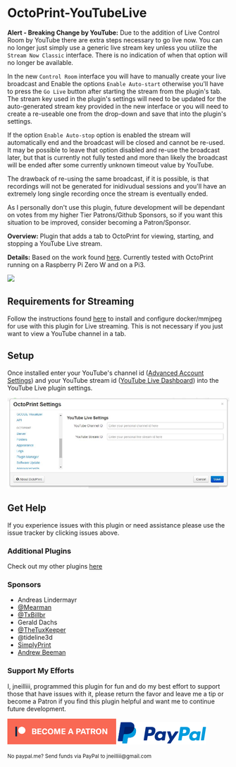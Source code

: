 # OctoPrint-YouTubeLive
**Alert - Breaking Change by YouTube:** Due to the addition of Live Control Room by YouTube there are extra steps necessary to go live now. You can no longer just simply use a generic live stream key unless you utilize the `Stream Now Classic` interface. There is no indication of when that option will no longer be available. 

In the new `Control Room` interface you will have to manually create your live broadcast and Enable the options `Enable Auto-start` otherwise you'll have to press the `Go Live` button after starting the stream from the plugin's tab. The stream key used in the plugin's settings will need to be updated for the auto-generated stream key provided in the new interface or you will need to create a re-useable one from the drop-down and save that into the plugin's settings.

If the option `Enable Auto-stop` option is enabled the stream will automatically end and the broadcast will be closed and cannot be re-used. It may be possible to leave that option disabled and re-use the broadcast later, but that is currently not fully tested and more than likely the broadcast will be ended after some currently unknown timeout value by YouTube.

The drawback of re-using the same broadcast, if it is possible, is that recordings will not be generated for inidivudual sessions and you'll have an extremely long single recording once the stream is eventually ended.

As I personally don't use this plugin, future development will be dependant on votes from my higher Tier Patrons/Github Sponsors, so if you want this situation to be improved, consider becoming a Patron/Sponsor.

**Overview:** Plugin that adds a tab to OctoPrint for viewing, starting, and stopping a YouTube Live stream. 

**Details:** Based on the work found [here](https://blog.alexellis.io/live-stream-with-docker/). Currently tested with OctoPrint running on a Raspberry Pi Zero W and on a Pi3. 

<img src="https://raw.githubusercontent.com/jneilliii/Octoprint-YouTubeLive/master/tab_screenshot.jpg">

## Requirements for Streaming
Follow the instructions found [here](docker_instructions.md) to install and configure docker/mmjpeg for use with this plugin for Live streaming. This is not necessary if you just want to view a YouTube channel in a tab.

## Setup
Once installed enter your YouTube's channel id ([Advanced Account Settings](https://www.youtube.com/account_advanced)) and your YouTube stream id ([YouTube Live Dashboard](https://www.youtube.com/live_dashboard)) into the YouTube Live plugin settings.

<img src="https://raw.githubusercontent.com/jneilliii/Octoprint-YouTubeLive/master/settings_screenshot.jpg">

## Get Help

If you experience issues with this plugin or need assistance please use the issue tracker by clicking issues above.

### Additional Plugins

Check out my other plugins [here](https://plugins.octoprint.org/by_author/#jneilliii)

### Sponsors
- Andreas Lindermayr
- [@Mearman](https://github.com/Mearman)
- [@TxBillbr](https://github.com/TxBillbr)
- Gerald Dachs
- [@TheTuxKeeper](https://github.com/thetuxkeeper)
- @tideline3d
- [SimplyPrint](https://simplyprint.dk/)
- [Andrew Beeman](https://github.com/Kiendeleo)

### Support My Efforts
I, jneilliii, programmed this plugin for fun and do my best effort to support those that have issues with it, please return the favor and leave me a tip or become a Patron if you find this plugin helpful and want me to continue future development.

[![Patreon](patreon-with-text-new.png)](https://www.patreon.com/jneilliii) [![paypal](paypal-with-text.png)](https://paypal.me/jneilliii)

<small>No paypal.me? Send funds via PayPal to jneilliii&#64;gmail&#46;com</small>
